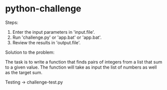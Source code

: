 # python-challenge

Steps:

1. Enter the input parameters in 'input.file'.
2. Run 'challenge.py' or 'app.bat' or 'app.bat'.
3. Review the results in 'output.file'.


Solution to the problem:

The task is to write a function that finds pairs of integers from a list that
sum to a given value. The function will take as input the list of numbers as
well as the target sum.


Testing -> challenge-test.py